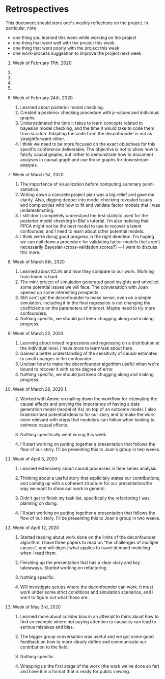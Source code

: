 Retrospectives
==============
This document should store one's weekly reflections on the project. In particular, note

- one thing you learned this week while working on the project
- one thing that went well with the project this week
- one thing that went poorly with the project this week
- one work-process suggestion to improve the project next week

1. Week of February 17th, 2020
  1.
  2.
  3.
  4.


2. Week of February 24th, 2020
    1. Learned about posterior model checking. 
    2. Created a posterior checking procedure with p-values and individual graphs. 
    3. Underestimated the time it takes to learn concepts related to bayesian model checking, and the time it would take to code them from scratch. Adapting the code from the deconfounder is not as straightforward either. 
    4. I think we need to be more focused on the exact objectives for this specific conference deliverable. The objective is not to show how to falsify causal graphs, but rather to demonstrate how to document analyses in causal graph and use those graphs for downstream analysis. 


3. Week of March 1st, 2020
    1. The importance of visualization before computing summary point-statistics
    2. Writing down a concrete project plan was a big relief and gave me clarity. Also, digging deeper into model checking revealed issues and complexities with how to fit and validate factor models that I was underestimating.
    3. I still don't completely understand the test statistic used for the posterior model checking in Blei's tutorial. I'm also noticing that PPCA might not be the best model to use to recover a latent confounder, and I need to learn about other potential models. 
    4. I think we're doing good progress in the right direction. I'm hoping we can nail down a procedure for validating factor models that aren't necessarily Bayesian (cross-validation scores?) -- I want to discuss this more. 
    
4. Week of March 8th, 2020
    1. Learned about ICLVs and how they compare to our work. Working from home is hard. 
    2. The mini-project of simulation generated good insights and unveiled some potential issues we will face. The conversation with Joan opened up some interesting prospects.
    3. Still can't get the deconfounder to make sense, even on a simple simulation. Including it in the final regression is not changing the coefficients on the parameters of interest. Maybe need to try more confounders.
    4. Nothing specific, we should just keep chugging along and making progress. 


5. Week of March 22, 2020
    1. Learning about mixed regressions and regressing on a distribution at the individual level. I have more to learn/ask about here. 
    2. Gained a better understanding of the sensitivity of causal estimates to small changes in the confounder. 
    3. Unclear how to make the deconfounder algorithm useful when we're bound to recover it with some degree of error. 
    4. Nothing specific, we should just keep chugging along and making progress. 
    
6. Week of March 29, 2020
    1. 
    
    2. Worked with Amine on nailing down the workflow for estimating the causal effects and proving the importance of having a data generation model (model of Xs) on top of an outcome model. I also brainstormed potential ideas to for our story and to make the work more relevant with steps that modelers can follow when looking to estimate causal effects. 
    
    3. Nothing specifically went wrong this week. 
    
    4. I'll start working on putting together a presentation that follows the flow of our story. I'll be presenting this to Joan's group in two weeks. 
    
7. Week of April 5, 2020
    1. Learned extensively about causal processes in time series analysis. 
    
    2. Thinking about a useful story that explicitely states our contributions, and coming up with a coherent structure for our presentation/the way we want to show our work in general. 
    
    3. Didn't get to finish my task list, specifically the refactoring I was planning on doing. 
    
    4. I'll start working on putting together a presentation that follows the flow of our story. I'll be presenting this to Joan's group in two weeks. 
    
7. Week of April 12, 2020
    1. Started reading about work done on the limits of the deconfounder algorithm. I have three papers to read on "the challenges of multiple causes", and will digest what applies to travel demand modeling when I read them. 
    
    2. Finishing up the presentation that has a clear story and key takeaways. Started working on refactoring.
    
    3. Nothing specific. 
    
    4. Will investigate setups where the deconfounder can work. It must work under some strict conditions and simulation scenarios, and I want to figure out what those are. 
    
8. Week of May 3rd, 2020
    1. Learned more about collider bias in an attempt to think about how to find an example where not paying attention to causality can lead to serious mistakes and bias.
    
    2. The bigger group conversation was useful and we got some good feedback on how to more clearly define and communicate our contribution to the field. 
    
    3. Nothing specific. 
    
    4. Wrapping up the first stage of the work (the work we've done so far) and have it in a format that is ready for public viewing. 
